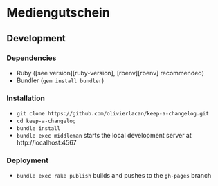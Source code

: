 # Mediengutschein



## Development

### Dependencies

- Ruby ([see version][ruby-version], [rbenv][rbenv] recommended)
- Bundler (`gem install bundler`)

### Installation

- `git clone https://github.com/olivierlacan/keep-a-changelog.git`
- `cd keep-a-changelog`
- `bundle install`
- `bundle exec middleman` starts the local development server at http://localhost:4567

### Deployment

- `bundle exec rake publish` builds and pushes to the `gh-pages` branch

